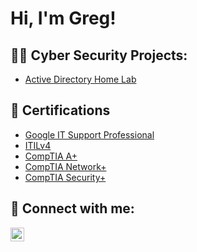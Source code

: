 <h1>Hi, I'm Greg!

  <h2>👨‍💻 Cyber Security Projects:</h2>

  - [Active Directory Home Lab](https://github.com/gregmuller/ActiveDirectoryLab)

<h2>📃  Certifications</h2>

- [Google IT Support Professional](https://imgur.com/MXynZDg)
- [ITILv4](https://imgur.com/a/1kPF9Zq)
- [CompTIA A+](https://imgur.com/IJaKypz)
- [CompTIA Network+](https://imgur.com/a/hbKIZOt)
- [CompTIA Security+](https://imgur.com/a/Nde6YHM)


<h2> 🤳 Connect with me:</h2>

[<img align="left" alt="JoshMadakor | LinkedIn" width="22px" src="https://cdn.jsdelivr.net/npm/simple-icons@v3/icons/linkedin.svg" />][linkedin]

[linkedin]: https://linkedin.com/in/greg--muller

